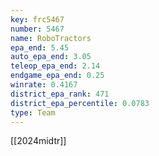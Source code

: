 ```yaml
---
key: frc5467
number: 5467
name: RoboTractors
epa_end: 5.45
auto_epa_end: 3.05
teleop_epa_end: 2.14
endgame_epa_end: 0.25
winrate: 0.4167
district_epa_rank: 471
district_epa_percentile: 0.0783
type: Team
---
```

[[2024midtr]]
